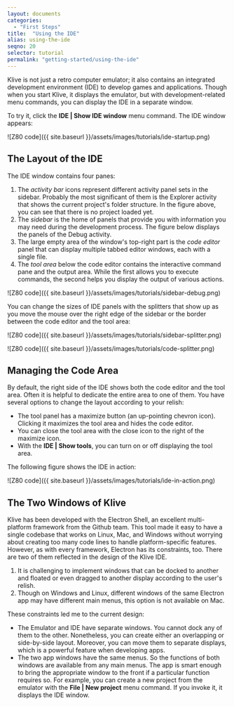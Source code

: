 ```yaml
---
layout: documents
categories: 
  - "First Steps"
title:  "Using the IDE"
alias: using-the-ide
seqno: 20
selector: tutorial
permalink: "getting-started/using-the-ide"
---
```


Klive is not just a retro computer emulator; it also contains an integrated development environment (IDE) to develop games and applications. Though when you start Klive, it displays the emulator, but with development-related menu commands, you can display the IDE in a separate window.

To try it, click the **IDE \| Show IDE window** menu command. The IDE window appears:

![Z80 code]({{ site.baseurl }}/assets/images/tutorials/ide-startup.png)

## The Layout of the IDE

The IDE window contains four panes:

1. The *activity bar* icons represent different activity panel sets in the sidebar. Probably the most significant of them is the Explorer activity that shows the current project's folder structure. In the figure above, you can see that there is no project loaded yet.
2. The *sidebar* is the home of panels that provide you with information you may need during the development process. The figure below displays the panels of the Debug activity.
3. The large empty area of the window's top-right part is the *code editor* panel that can display multiple tabbed editor windows, each with a single file.
4. The *tool area* below the code editor contains the interactive command pane and the output area. While the first allows you to execute commands, the second helps you display the output of various actions.

![Z80 code]({{ site.baseurl }}/assets/images/tutorials/sidebar-debug.png)

You can change the sizes of IDE panels with the splitters that show up as you move the mouse over the right edge of the sidebar or the border between the code editor and the tool area:

![Z80 code]({{ site.baseurl }}/assets/images/tutorials/sidebar-splitter.png)

![Z80 code]({{ site.baseurl }}/assets/images/tutorials/code-splitter.png)

## Managing the Code Area

By default, the right side of the IDE shows both the code editor and the tool area. Often it is helpful to dedicate the entire area to one of them. You have several options to change the layout according to your relish:
- The tool panel has a maximize button (an up-pointing chevron icon). Clicking it maximizes the tool area and hides the code editor.
- You can close the tool area with the close icon to the right of the maximize icon.
- With the **IDE \| Show tools**, you can turn on or off displaying the tool area.

The following figure shows the IDE in action:

![Z80 code]({{ site.baseurl }}/assets/images/tutorials/ide-in-action.png)

## The Two Windows of Klive

Klive has been developed with the Electron Shell, an excellent multi-platform framework from the Github team. This tool made it easy to have a single codebase that works on Linux, Mac, and Windows without worrying about creating too many code lines to handle platform-specific features.
However, as with every framework, Electron has its constraints, too. There are two of them reflected in the design of the Klive IDE.
1. It is challenging to implement windows that can be docked to another and floated or even dragged to another display according to the user's relish.
2. Though on Windows and Linux, different windows of the same Electron app may have different main menus, this option is not available on Mac.

These constraints led me to the current design:

- The Emulator and IDE have separate windows. You cannot dock any of them to the other. Nonetheless, you can create either an overlapping or side-by-side layout. Moreover, you can move them to separate displays, which is a powerful feature when developing apps.
- The two app windows have the same menus. So the functions of both windows are available from any main menus. The app is smart enough to bring the appropriate window to the front if a particular function requires so. For example, you can create a new project from the emulator with the **File \| New project** menu command. If you invoke it, it displays the IDE window.


